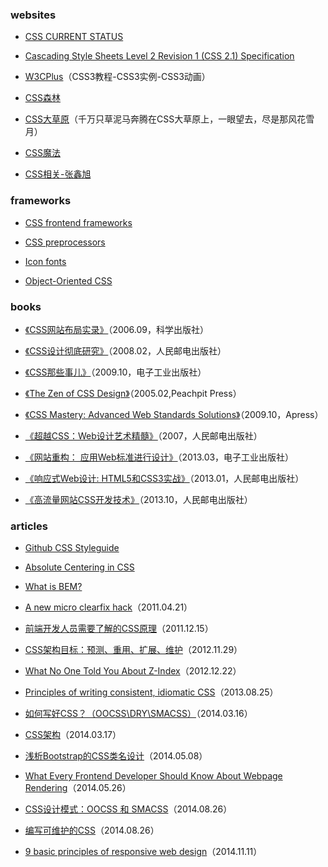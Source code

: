 ### websites

- [CSS CURRENT STATUS](http://www.w3.org/standards/techs/css#w3c_all)

- [Cascading Style Sheets Level 2 Revision 1 (CSS 2.1) Specification](http://www.w3.org/TR/CSS2/)

- [W3CPlus](http://www.w3cplus.com/)（CSS3教程-CSS3实例-CSS3动画）

- [CSS森林](http://www.cssforest.org/)

- [CSS大草原](https://github.com/yisibl/blog/issues)（千万只草泥马奔腾在CSS大草原上，一眼望去，尽是那风花雪月）

- [CSS魔法](https://github.com/cssmagic/blog/issues)

- [CSS相关-张鑫旭](http://www.zhangxinxu.com/wordpress/category/css/)

### frameworks

- [CSS frontend frameworks](http://usablica.github.io/front-end-frameworks/compare.html?v=2.0)

- [CSS preprocessors](https://github.com/showcases/css-preprocessors)

- [Icon fonts](https://github.com/showcases/icon-fonts)

- [Object-Oriented CSS](http://oocss.org/)

### books

- [《CSS网站布局实录》](http://book.douban.com/subject/1873926/)（2006.09，科学出版社）

- [《CSS设计彻底研究》](http://book.douban.com/subject/2984164/)（2008.02，人民邮电出版社）

- [《CSS那些事儿》](http://book.douban.com/subject/4117497/)（2009.10，电子工业出版社）

- [《The Zen of CSS Design》](http://book.douban.com/subject/1416882/)（2005.02,Peachpit Press）

- [《CSS Mastery: Advanced Web Standards Solutions》](http://book.douban.com/subject/3887227/)（2009.10，Apress）

- [《超越CSS：Web设计艺术精髓》](http://book.douban.com/subject/2345964/)（2007，人民邮电出版社）

- [《网站重构： 应用Web标准进行设计》](http://book.douban.com/subject/6011420/)（2013.03，电子工业出版社）

- [《响应式Web设计: HTML5和CSS3实战》](http://book.douban.com/subject/20390374/)（2013.01，人民邮电出版社）

- [《高流量网站CSS开发技术》](http://book.douban.com/subject/25719314/)（2013.10，人民邮电出版社）

### articles

- [Github CSS Styleguide](https://github.com/styleguide/css)

- [Absolute Centering in CSS](http://codepen.io/shshaw/full/gEiDt)

- [What is BEM?](http://bem.github.io/bem-method/html/all.en.html)

- [A new micro clearfix hack](http://nicolasgallagher.com/micro-clearfix-hack/)（2011.04.21）

- [前端开发人员需要了解的CSS原理](http://blog.jobbole.com/10011/)（2011.12.15）

- [CSS架构目标：预测、重用、扩展、维护](http://www.csdn.net/article/2012-11-30/2812325-CSS-Architecture)（2012.11.29）

- [What No One Told You About Z-Index](http://philipwalton.com/articles/what-no-one-told-you-about-z-index/)（2012.12.22）

- [Principles of writing consistent, idiomatic CSS](https://github.com/necolas/idiomatic-css)（2013.08.25）

- [如何写好CSS？（OOCSS\DRY\SMACSS）](http://www.tychio.net/tech/2014/03/16/css-principle.html)（2014.03.16）

- [CSS架构](http://aibusy.com/blog/?p=80)（2014.03.17）

- [浅析Bootstrap的CSS类名设计](http://blog.jobbole.com/67276/)（2014.05.08）

- [What Every Frontend Developer Should Know About Webpage Rendering](http://frontendbabel.info/articles/webpage-rendering-101)（2014.05.26）

- [CSS设计模式：OOCSS 和 SMACSS](http://blog.jobbole.com/76030/)（2014.08.26）

- [编写可维护的CSS](http://blog.jobbole.com/76032/)（2014.08.26）

- [9 basic principles of responsive web design](http://blog.froont.com/9-basic-principles-of-responsive-web-design/)（2014.11.11）